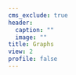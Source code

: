 ```yaml
---
cms_exclude: true
header:
  caption: ""
  image: ""
title: Graphs
view: 2
profile: false
---
```


